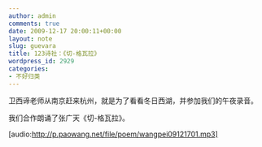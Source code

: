 ```yaml
---
author: admin
comments: true
date: 2009-12-17 20:00:11+00:00
layout: note
slug: guevara
title: 123诗社：《切-格瓦拉》
wordpress_id: 2929
categories:
- 不好归类
---
```


卫西谛老师从南京赶来杭州，就是为了看看冬日西湖，并参加我们的午夜录音。

我们合作朗诵了张广天《切-格瓦拉》。

[audio:http://p.paowang.net/file/poem/wangpei09121701.mp3]

